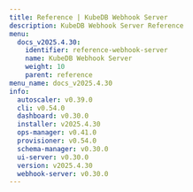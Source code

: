 ```yaml
---
title: Reference | KubeDB Webhook Server
description: KubeDB Webhook Server Reference
menu:
  docs_v2025.4.30:
    identifier: reference-webhook-server
    name: KubeDB Webhook Server
    weight: 10
    parent: reference
menu_name: docs_v2025.4.30
info:
  autoscaler: v0.39.0
  cli: v0.54.0
  dashboard: v0.30.0
  installer: v2025.4.30
  ops-manager: v0.41.0
  provisioner: v0.54.0
  schema-manager: v0.30.0
  ui-server: v0.30.0
  version: v2025.4.30
  webhook-server: v0.30.0
---
```


